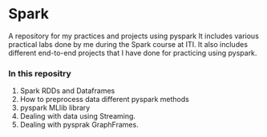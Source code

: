 # Spark
A repository for my practices and projects using pyspark It includes various practical labs done by me during the Spark course at ITI. It also includes different end-to-end projects that I have done for practicing using pyspark.

### In this repositry 
1. Spark RDDs and Dataframes
2. How to preprocess data different pyspark methods
3. pyspark MLlib library
4. Dealing with data using Streaming.
5. Dealing with pysprak GraphFrames.
